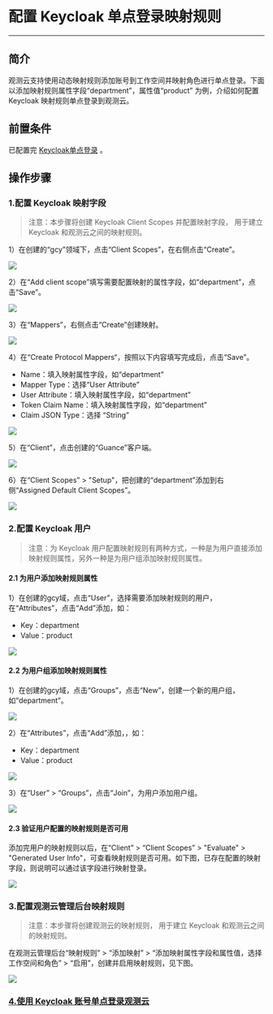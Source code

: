 # 配置 Keycloak 单点登录映射规则
---

## 简介

观测云支持使用动态映射规则添加账号到工作空间并映射角色进行单点登录。下面以添加映射规则属性字段“department”，属性值“product” 为例，介绍如何配置 Keycloak 映射规则单点登录到观测云。

## 前置条件

已配置完 [Keycloak单点登录](keycloak-sso.md) 。

## 操作步骤

### 1.配置 Keycloak 映射字段

> 注意：本步骤将创建 Keycloak Client Scopes 并配置映射字段， 用于建立 Keycloak 和观测云之间的映射规则。

1）在创建的“gcy”领域下，点击“Client Scopes”，在右侧点击“Create”。

![](img/10.keycloak_3.png)

2）在“Add client scope”填写需要配置映射的属性字段，如“department”，点击“Save”。

![](img/10.keycloak_4.png)

3）在“Mappers”，右侧点击“Create”创建映射。

![](img/10.keycloak_5.png)

4）在“Create Protocol Mappers“，按照以下内容填写完成后，点击“Save”。

- Name：填入映射属性字段，如“department”
- Mapper Type：选择“User Attribute”
- User Attribute：填入映射属性字段，如“department”
- Token Claim Name：填入映射属性字段，如“department”
- Claim JSON Type：选择 “String”

![](img/10.keycloak_7.png)

5）在“Client”，点击创建的“Guance”客户端。

![](img/10.keycloak_8.png)

6）在“Client Scopes” > "Setup"，把创建的“department”添加到右侧“Assigned Default Client Scopes”。

![](img/10.keycloak_9.png)

### 2.配置 Keycloak 用户

> 注意：为 Keycloak 用户配置映射规则有两种方式，一种是为用户直接添加映射规则属性，另外一种是为用户组添加映射规则属性。

#### 2.1 为**用户**添加映射规则属性

1）在创建的gcy域，点击“User”，选择需要添加映射规则的用户，在“Attributes”，点击“Add”添加，如：

- Key：department
- Value：product

![](img/10.keycloak_11.png)

#### 2.2 为**用户组**添加映射规则属性

1）在创建的gcy域，点击“Groups”，点击“New”，创建一个新的用户组，如“department”。

![](img/10.keycloak_14.png)

2）在“Attributes”，点击“Add”添加，，如：

- Key：department
- Value：product

![](img/10.keycloak_13.png)

3）在“User” > “Groups”，点击“Join”，为用户添加用户组。

![](img/10.keycloak_12.png)

#### 2.3 验证用户配置的映射规则是否可用

添加完用户的映射规则以后，在“Client” > “Client Scopes” > "Evaluate" > "Generated User Info"，可查看映射规则是否可用。如下图，已存在配置的映射字段，则说明可以通过该字段进行映射登录。

![](img/10.keycloak_10.png)

### 3.配置观测云管理后台映射规则

> 注意：本步骤将创建观测云的映射规则， 用于建立 Keycloak 和观测云之间的映射规则。

在观测云管理后台“映射规则” > “添加映射” > “添加映射属性字段和属性值，选择工作空间和角色” > “启用”，创建并启用映射规则，见下图。

![](img/10.keycloak_2.png)

### [4.使用 Keycloak 账号单点登录观测云](keycloak-sso.md#5-keycloak)



